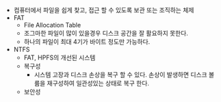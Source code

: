 * 컴퓨터에서 파일을 쉽게 찾고, 접근 할 수 있도록 보관 또는 조직하는 체제
* FAT
  * File Allocation Table
  * 조그마한 파일이 많이 있을경우 디스크 공간을 잘 활요하지 못한다.
  * 하나의 파일이 최대 4기가 바이트 정도만 가능하다.
* NTFS
  * FAT, HPFS의 개선된 시스템
  * 복구성
    * 시스템 고장과 디스크 손상을 복구 할 수 있다. 손상이 발생하면 디스크 볼륨을 재구성하여 일관성있는 상태로 복구 한다.
  * 보안성

